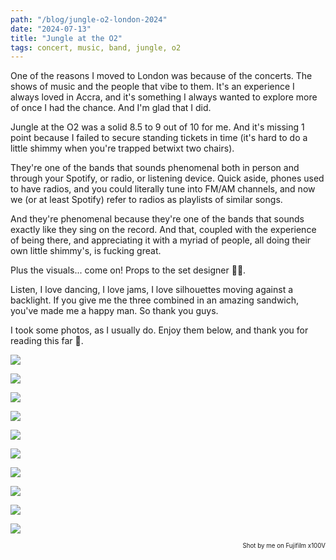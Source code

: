 ```yaml
---
path: "/blog/jungle-o2-london-2024"
date: "2024-07-13"
title: "Jungle at the O2"
tags: concert, music, band, jungle, o2
---
```


One of the reasons I moved to London was because of the concerts. The shows of music and the people that vibe to them. 
It's an experience I always loved in Accra, and it's something I always wanted to explore more of once I had the chance.
And I'm glad that I did.

Jungle at the O2 was a solid 8.5 to 9 out of 10 for me. 
And it's missing 1 point because I failed to secure standing tickets in time (it's hard to do a little shimmy when you're trapped betwixt two chairs).

They're one of the bands that sounds phenomenal both in person and through your Spotify, or radio, or listening device. Quick aside, 
phones used to have radios, and you could literally tune into FM/AM channels, and now we (or at least Spotify) refer to radios as playlists of similar songs. 

And they're phenomenal because they're one of the bands that sounds exactly like they sing on the record. And that, coupled 
with the experience of being there, and appreciating it with a myriad of people, all doing their own little shimmy's, is fucking great.

Plus the visuals... come on! Props to the set designer 🙌🏾.

Listen, I love dancing, I love jams, I love silhouettes moving against a backlight. If you give me the three combined in an amazing sandwich, you've made me a happy man. So thank you guys.

I took some photos, as I usually do. Enjoy them below, and thank you for reading this far 🙂.


![](./../images/jungle-concert/DSCF9729.jpg)

![](./../images/jungle-concert/DSCF9730.JPG)

![](./../images/jungle-concert/DSCF9732.JPG)

![](./../images/jungle-concert/DSCF9734.jpg)

![](./../images/jungle-concert/DSCF9736.jpg)

![](./../images/jungle-concert/DSCF9737.JPG)

![](./../images/jungle-concert/DSCF9750.JPG)

![](./../images/jungle-concert/DSCF9753.jpg)

![](./../images/jungle-concert/DSCF9754.jpg)

![](./../images/jungle-concert/DSCF9761.jpg)


<small style="display:block;text-align: right;"><small>Shot by me on Fujifilm x100V</small></small>